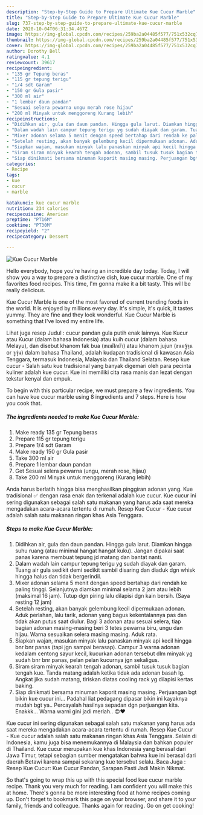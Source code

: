 ```yaml
---
description: "Step-by-Step Guide to Prepare Ultimate Kue Cucur Marble"
title: "Step-by-Step Guide to Prepare Ultimate Kue Cucur Marble"
slug: 737-step-by-step-guide-to-prepare-ultimate-kue-cucur-marble
date: 2020-10-04T06:31:34.467Z
image: https://img-global.cpcdn.com/recipes/259ba2a04485f577/751x532cq70/kue-cucur-marble-foto-resep-utama.jpg
thumbnail: https://img-global.cpcdn.com/recipes/259ba2a04485f577/751x532cq70/kue-cucur-marble-foto-resep-utama.jpg
cover: https://img-global.cpcdn.com/recipes/259ba2a04485f577/751x532cq70/kue-cucur-marble-foto-resep-utama.jpg
author: Dorothy Bell
ratingvalue: 4.1
reviewcount: 39617
recipeingredient:
- "135 gr Tepung beras"
- "115 gr tepung terigu"
- "1/4 sdt Garam"
- "150 gr Gula pasir"
- "300 ml air"
- "1 lembar daun pandan"
- "Sesuai selera pewarna ungu merah rose hijau"
- "200 ml Minyak untuk menggoreng Kurang lebih"
recipeinstructions:
- "Didihkan air, gula dan daun pandan. Hingga gula larut. Diamkan hingga suhu ruang (atau minimal hangat hangat kuku). Jangan dipakai saat panas karena membuat tepung jd matang dan bantat nanti."
- "Dalam wadah lain campur tepung terigu yg sudah diayak dan garam. Tuang air gula sedikit demi sedikit sambil disaring dan diaduk dgn whisk hingga halus dan tidak bergerindil."
- "Mixer adonan selama 5 menit dengan speed bertahap dari rendah ke paling tinggi. Selanjutnya diamkan minimal selama 2 jam atau lebih (maksimal 16 jam). Tutup dgn piring lalu dilapisi dgn kain bersih. (Saya resting 12 jam)"
- "Setelah resting, akan banyak gelembung kecil dipermukaan adonan. Aduk perlahan, lalu tarik, adonan yang bagus kekentalannya pas dan tidak akan putus saat diulur. Bagi 3 adonan atau sesuai selera, tiap bagian adonan masing-masing beri 3 tetes pewarna biru, ungu dan hijau. Warna sesuaikan selera masing masing. Aduk rata."
- "Siapkan wajan, masukan minyak lalu panaskan minyak api kecil hingga bnr bnr panas (tapi jgn sampai berasap). Campur 3 warna adonan kedalam centong sayur kecil, kucurkan adonan tersebut dlm minyak yg sudah bnr bnr panas, pelan pelan kucurnya jgn sekaligus."
- "Siram siram minyak kearah tengah adonan, sambil tusuk tusuk bagian tengah kue. Tanda matang adalah ketika tidak ada adonan basah lg. Angkat jika sudah matang, tiriskan diatas cooling rack yg dilapisi kertas baking."
- "Siap dinikmati bersama minuman kaporit masing masing. Perjuangan bgt bikin kue cucur ini... Padahal liat pedagang dipasar bikin ini kayaknya mudah bgt ya.. Percayalah hasilnya sepadan dgn perjuangan kita. Enakkk... Warna warni gini jadi meriah.. 😍❤"
categories:
- Recipe
tags:
- kue
- cucur
- marble

katakunci: kue cucur marble 
nutrition: 234 calories
recipecuisine: American
preptime: "PT16M"
cooktime: "PT30M"
recipeyield: "2"
recipecategory: Dessert

---
```



![Kue Cucur Marble](https://img-global.cpcdn.com/recipes/259ba2a04485f577/751x532cq70/kue-cucur-marble-foto-resep-utama.jpg)

Hello everybody, hope you're having an incredible day today. Today, I will show you a way to prepare a distinctive dish, kue cucur marble. One of my favorites food recipes. This time, I'm gonna make it a bit tasty. This will be really delicious.

Kue Cucur Marble is one of the most favored of current trending foods in the world. It is enjoyed by millions every day. It's simple, it's quick, it tastes yummy. They are fine and they look wonderful. Kue Cucur Marble is something that I've loved my entire life.

Lihat juga resep Judul : cucur pandan gula putih enak lainnya. Kue Kucur atau Kucur (dalam bahasa Indonesia) atau kuih cucur (dalam bahasa Melayu), dan disebut khanom fak bua (ขนมฝักบัว) atau khanom jujun (ขนมจู้จุน or จูจุ่น) dalam bahasa Thailand, adalah kudapan tradisional di kawasan Asia Tenggara, termasuk Indonesia, Malaysia dan Thailand Selatan. Resep kue cucur - Salah satu kue tradisional yang banyak digemari oleh para pecinta kuliner adalah kue cucur. Kue ini memiliki cita rasa manis dan lezat dengan tekstur kenyal dan empuk.


To begin with this particular recipe, we must prepare a few ingredients. You can have kue cucur marble using 8 ingredients and 7 steps. Here is how you cook that.

<!--inarticleads1-->

##### The ingredients needed to make Kue Cucur Marble:

1. Make ready 135 gr Tepung beras
1. Prepare 115 gr tepung terigu
1. Prepare 1/4 sdt Garam
1. Make ready 150 gr Gula pasir
1. Take 300 ml air
1. Prepare 1 lembar daun pandan
1. Get Sesuai selera pewarna (ungu, merah rose, hijau)
1. Take 200 ml Minyak untuk menggoreng (Kurang lebih)


Anda harus berlatih hingga bisa menghasilkan pinggiran adonan yang. Kue tradisional ✅ dengan rasa enak dan terkenal adalah kue cucur. Kue cucur ini sering digunakan sebagai salah satu makanan yang harus ada saat mereka mengadakan acara-acara tertentu di rumah. Resep Kue Cucur - Kue cucur adalah salah satu makanan ringan khas Asia Tenggara. 

<!--inarticleads2-->

##### Steps to make Kue Cucur Marble:

1. Didihkan air, gula dan daun pandan. Hingga gula larut. Diamkan hingga suhu ruang (atau minimal hangat hangat kuku). Jangan dipakai saat panas karena membuat tepung jd matang dan bantat nanti.
1. Dalam wadah lain campur tepung terigu yg sudah diayak dan garam. Tuang air gula sedikit demi sedikit sambil disaring dan diaduk dgn whisk hingga halus dan tidak bergerindil.
1. Mixer adonan selama 5 menit dengan speed bertahap dari rendah ke paling tinggi. Selanjutnya diamkan minimal selama 2 jam atau lebih (maksimal 16 jam). Tutup dgn piring lalu dilapisi dgn kain bersih. (Saya resting 12 jam)
1. Setelah resting, akan banyak gelembung kecil dipermukaan adonan. Aduk perlahan, lalu tarik, adonan yang bagus kekentalannya pas dan tidak akan putus saat diulur. Bagi 3 adonan atau sesuai selera, tiap bagian adonan masing-masing beri 3 tetes pewarna biru, ungu dan hijau. Warna sesuaikan selera masing masing. Aduk rata.
1. Siapkan wajan, masukan minyak lalu panaskan minyak api kecil hingga bnr bnr panas (tapi jgn sampai berasap). Campur 3 warna adonan kedalam centong sayur kecil, kucurkan adonan tersebut dlm minyak yg sudah bnr bnr panas, pelan pelan kucurnya jgn sekaligus.
1. Siram siram minyak kearah tengah adonan, sambil tusuk tusuk bagian tengah kue. Tanda matang adalah ketika tidak ada adonan basah lg. Angkat jika sudah matang, tiriskan diatas cooling rack yg dilapisi kertas baking.
1. Siap dinikmati bersama minuman kaporit masing masing. Perjuangan bgt bikin kue cucur ini... Padahal liat pedagang dipasar bikin ini kayaknya mudah bgt ya.. Percayalah hasilnya sepadan dgn perjuangan kita. Enakkk... Warna warni gini jadi meriah.. 😍❤


Kue cucur ini sering digunakan sebagai salah satu makanan yang harus ada saat mereka mengadakan acara-acara tertentu di rumah. Resep Kue Cucur - Kue cucur adalah salah satu makanan ringan khas Asia Tenggara. Selain di Indonesia, kamu juga bisa menemukannya di Malaysia dan bahkan populer di Thailand. Kue cucur merupakan kue khas Indonesia yang berasal dari Jawa Timur, tetapi sebagian sumber mengatakan bahwa kue ini berasal dari daerah Betawi karena sampai sekarang kue tersebut selalu. Baca Juga : Resep Kue Cucur: Kue Cucur Pandan, Sarapan Pasti Jadi Makin Nikmat. 

So that's going to wrap this up with this special food kue cucur marble recipe. Thank you very much for reading. I am confident you will make this at home. There's gonna be more interesting food at home recipes coming up. Don't forget to bookmark this page on your browser, and share it to your family, friends and colleague. Thanks again for reading. Go on get cooking!
